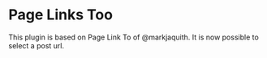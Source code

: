 Page Links Too
==============

This plugin is based on Page Link To of @markjaquith. It is now possible to select a post url.
